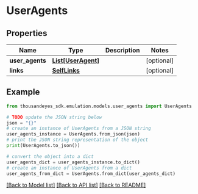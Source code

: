 # UserAgents


## Properties

Name | Type | Description | Notes
------------ | ------------- | ------------- | -------------
**user_agents** | [**List[UserAgent]**](UserAgent.md) |  | [optional] 
**links** | [**SelfLinks**](SelfLinks.md) |  | [optional] 

## Example

```python
from thousandeyes_sdk.emulation.models.user_agents import UserAgents

# TODO update the JSON string below
json = "{}"
# create an instance of UserAgents from a JSON string
user_agents_instance = UserAgents.from_json(json)
# print the JSON string representation of the object
print(UserAgents.to_json())

# convert the object into a dict
user_agents_dict = user_agents_instance.to_dict()
# create an instance of UserAgents from a dict
user_agents_from_dict = UserAgents.from_dict(user_agents_dict)
```
[[Back to Model list]](../README.md#documentation-for-models) [[Back to API list]](../README.md#documentation-for-api-endpoints) [[Back to README]](../README.md)


